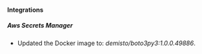 #### Integrations
##### Aws Secrets Manager
- Updated the Docker image to: *demisto/boto3py3:1.0.0.49886*.
